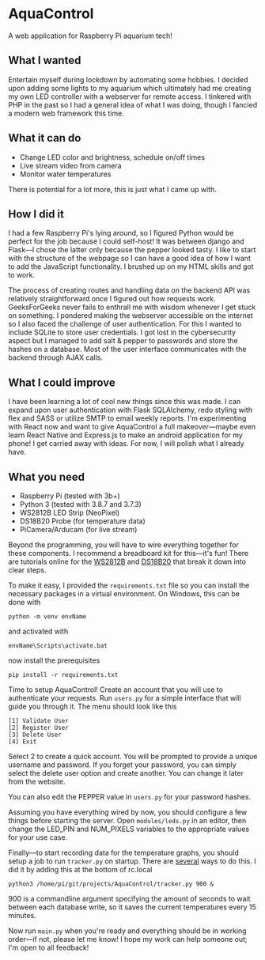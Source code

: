 # AquaControl
 A web application for Raspberry Pi aquarium tech!

## What I wanted
Entertain myself during lockdown by automating some hobbies. I decided upon adding some lights to my aquarium which ultimately had me creating my own LED controller with a webserver for remote access. I tinkered with PHP in the past so I had a general idea of what I was doing, though I fancied a modern web framework this time.
## What it can do
* Change LED color and brightness, schedule on/off times
* Live stream video from camera
* Monitor water temperatures

There is potential for a lot more, this is just what I came up with.
## How I did it
I had a few Raspberry Pi's lying around, so I figured Python would be perfect for the job because I could self-host! It was between django and Flask—I chose the latter only because the pepper looked tasty. I like to start with the structure of the webpage so I can have a good idea of how I want to add the JavaScript functionality. I brushed up on my HTML skills and got to work.

The process of creating routes and handling data on the backend API was relatively straightforward once I figured out how requests work. GeeksForGeeks never fails to enthrall me with wisdom whenever I get stuck on something. I pondered making the webserver accessible on the internet so I also faced the challenge of user authentication. For this I wanted to include SQLite to store user credentials. I got lost in the cybersecurity aspect but I managed to add salt & pepper to passwords and store the hashes on a database. Most of the user interface communicates with the backend through AJAX calls.

## What I could improve
I have been learning a lot of cool new things since this was made. I can expand upon user authentication with Flask SQLAlchemy, redo styling with flex and SASS or utilize SMTP to email weekly reports. I'm experimenting with React now and want to give AquaControl a full makeover—maybe even learn React Native and Express.js to make an android application for my phone! I get carried away with ideas. For now, I will polish what I already have.

## What you need
* Raspberry Pi (tested with 3b+)
* Python 3 (tested with 3.8.7 and 3.7.3)
* WS2812B LED Strip (NeoPixel)
* DS18B20 Probe (for temperature data)
* PiCamera/Arducam (for live stream)

Beyond the programming, you will have to wire everything together for these components. I recommend a breadboard kit for this—it's fun! There are tutorials online for the [WS2812B](https://learn.adafruit.com/neopixels-on-raspberry-pi/raspberry-pi-wiring) and [DS18B20](https://www.circuitbasics.com/raspberry-pi-ds18b20-temperature-sensor-tutorial/) that break it down into clear steps.

To make it easy, I provided the `requirements.txt` file so you can install the necessary packages in a virtual environment.
On Windows, this can be done with
```
python -m venv envName
```
and activated with
```
envName\Scripts\activate.bat
```
now install the prerequisites
```
pip install -r requirements.txt
```
Time to setup AquaControl! Create an account that you will use to authenticate your requests. Run `users.py` for a simple interface that will guide you through it.
The menu should look like this
```
[1] Validate User
[2] Register User
[3] Delete User
[4] Exit
```
Select 2 to create a quick account. You will be prompted to provide a unique username and password. If you forget your password, you can simply select the delete user option and create another. You can change it later from the website.

You can also edit the PEPPER value in `users.py` for your password hashes.

Assuming you have everything wired by now, you should configure a few things before starting the server. Open `modules/leds.py` in an editor, then change the LED_PIN and NUM_PIXELS variables to the appropriate values for your use case.

Finally—to start recording data for the temperature graphs, you should setup a job to run `tracker.py` on startup. There are [several](https://www.itechfy.com/tech/auto-run-python-program-on-raspberry-pi-startup/) ways to do this. I did it by adding this at the bottom of rc.local
```
python3 /home/pi/git/projects/AquaControl/tracker.py 900 &
```
900 is a commandline argument specifying the amount of seconds to wait between each database write, so it saves the current temperatures every 15 minutes.

Now run `main.py` when you're ready and everything should be in working order—if not, please let me know! I hope my work can help someone out; I'm open to all feedback!